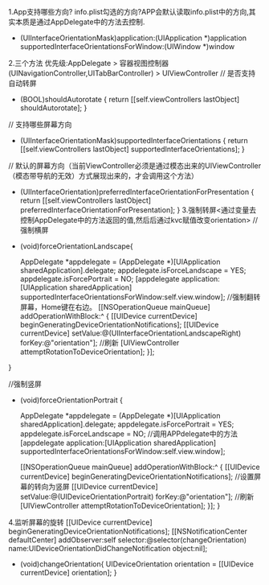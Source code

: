 1.App支持哪些方向?
 info.plist勾选的方向?APP会默认读取info.plist中的方向,其实本质是通过AppDelegate中的方法去控制.
 - (UIInterfaceOrientationMask)application:(UIApplication *)application supportedInterfaceOrientationsForWindow:(UIWindow *)window
 
 2.三个方法
 优先级:AppDelegate > 容器视图控制器(UINavigationController,UITabBarController) > UIViewController
 // 是否支持自动转屏
 - (BOOL)shouldAutorotate {
     return [[self.viewControllers lastObject] shouldAutorotate];
 }

 // 支持哪些屏幕方向
 - (UIInterfaceOrientationMask)supportedInterfaceOrientations {
     return [[self.viewControllers lastObject] supportedInterfaceOrientations];
 }

 // 默认的屏幕方向（当前ViewController必须是通过模态出来的UIViewController（模态带导航的无效）方式展现出来的，才会调用这个方法）
 - (UIInterfaceOrientation)preferredInterfaceOrientationForPresentation {
     return [[self.viewControllers lastObject] preferredInterfaceOrientationForPresentation];
 }
 3.强制转屏<通过变量去控制AppDelegate中的方法返回的值,然后后通过kvc赋值改变orientation>
 //强制横屏
 - (void)forceOrientationLandscape{
     
     AppDelegate *appdelegate = (AppDelegate *)[UIApplication sharedApplication].delegate;
     appdelegate.isForceLandscape = YES;
     appdelegate.isForcePortrait = NO;
     [appdelegate application:[UIApplication sharedApplication] supportedInterfaceOrientationsForWindow:self.view.window];
     //强制翻转屏幕，Home键在右边。
     [[NSOperationQueue mainQueue] addOperationWithBlock:^ {
         [[UIDevice currentDevice] beginGeneratingDeviceOrientationNotifications];
         [[UIDevice currentDevice] setValue:@(UIInterfaceOrientationLandscapeRight) forKey:@"orientation"];
         //刷新
         [UIViewController attemptRotationToDeviceOrientation];
     }];
     
 }

 //强制竖屏
 - (void)forceOrientationPortrait {

     AppDelegate *appdelegate = (AppDelegate *)[UIApplication sharedApplication].delegate;
     appdelegate.isForcePortrait = YES;
     appdelegate.isForceLandscape = NO;
     //调用APPdelegate中的方法
     [appdelegate application:[UIApplication sharedApplication] supportedInterfaceOrientationsForWindow:self.view.window];

     [[NSOperationQueue mainQueue] addOperationWithBlock:^ {
          [[UIDevice currentDevice] beginGeneratingDeviceOrientationNotifications];
          //设置屏幕的转向为竖屏
          [[UIDevice currentDevice] setValue:@(UIDeviceOrientationPortrait) forKey:@"orientation"];
          //刷新
          [UIViewController attemptRotationToDeviceOrientation];
     }];
 }

 4.监听屏幕的旋转
 [[UIDevice currentDevice] beginGeneratingDeviceOrientationNotifications];
 [[NSNotificationCenter defaultCenter] addObserver:self selector:@selector(changeOrientation) name:UIDeviceOrientationDidChangeNotification object:nil];

- (void)changeOrientation{
 UIDeviceOrientation orientation = [[UIDevice currentDevice] orientation];
}
 

